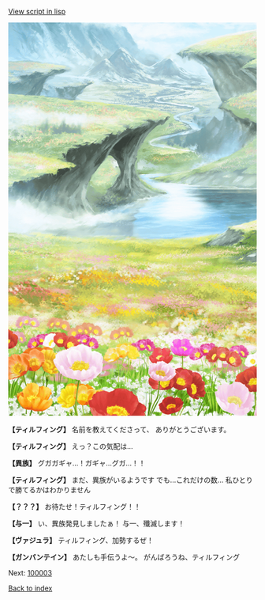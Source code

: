 [View script in lisp](../scripts/100002.txt)

![flower_garden.png](../images/backgrounds/flower_garden.png)

**【ティルフィング】**
名前を教えてくださって、
ありがとうございます。

**【ティルフィング】**
えっ？この気配は…

**【異族】**
グガガギャ…！ガギャ…グガ…！！

**【ティルフィング】**
まだ、異族がいるようです
でも…これだけの数…
私ひとりで勝てるかはわかりません

**【？？？】**
お待たせ！ティルフィング！！

**【与一】**
い、異族発見しましたぁ！
与一、殲滅します！

**【ヴァジュラ】**
ティルフィング、加勢するぜ！

**【ガンバンテイン】**
あたしも手伝うよ〜。
がんばろうね、ティルフィング

Next: [100003](100003.md)

[Back to index](index.md)

